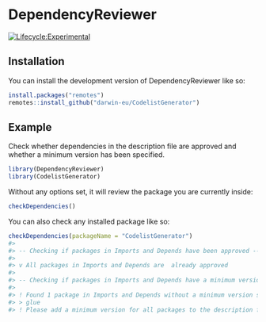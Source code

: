 
<!-- README.md is generated from README.Rmd. Please edit that file -->

# DependencyReviewer

<!-- badges: start -->

[![Lifecycle:Experimental](https://img.shields.io/badge/Lifecycle-Experimental-339999)](https://www.tidyverse.org/lifecycle/#experimental)
<!-- badges: end -->

## Installation

You can install the development version of DependencyReviewer like so:

``` r
install.packages("remotes")
remotes::install_github("darwin-eu/CodelistGenerator")
```

## Example

Check whether dependencies in the description file are approved and
whether a minimum version has been specified.

``` r
library(DependencyReviewer)
library(CodelistGenerator)
```

Without any options set, it will review the package you are currently
inside:

``` r
checkDependencies()
```

You can also check any installed package like so:

``` r
checkDependencies(packageName = "CodelistGenerator")
#> 
#> -- Checking if packages in Imports and Depends have been approved --
#> 
#> v All packages in Imports and Depends are  already approved
#> 
#> -- Checking if packages in Imports and Depends have a minimum version specified --
#> 
#> ! Found 1 package in Imports and Depends without a minimum version specified
#> > glue
#> ! Please add a minimum version for all packages to the description file
```
